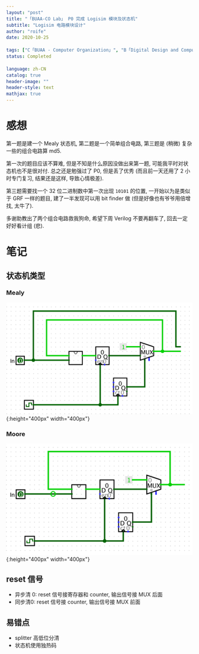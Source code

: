 ```yaml
---
layout: "post"
title: "「BUAA-CO Lab」 P0 完成 Logisim 模块及状态机"
subtitle: "Logisim 电路模块设计"
author: "roife"
date: 2020-10-25

tags: ["C「BUAA - Computer Organization」", "B「Digital Design and Computer Architecture」", "BUAA", "计算机组成", "数字电路"]
status: Completed

language: zh-CN
catalog: true
header-image: ""
header-style: text
mathjax: true
---
```


# 感想

第一题是建一个 Mealy 状态机, 第二题是一个简单组合电路, 第三题是 (稍微) 复杂一些的组合电路算 md5.

第一次的题目应该不算难, 但是不知是什么原因没做出来第一题, 可能我平时对状态机也不是很对付. 总之还是勉强过了 P0, 但是丢了优秀 (而且前一天还用了 2 小时专门复习, 结果还是这样, 导致心情极差).

第三题需要找一个 32 位二进制数中第一次出现 `10101` 的位置, 一开始以为是类似于 GRF 一样的题目, 建了一半发现可以用 bit finder 做 (但是好像也有爷爷用倍增找, 太牛了).

多谢助教出了两个组合电路救我狗命, 希望下周 Verilog 不要再翻车了, 回去一定好好看计组 (悲).

# 笔记

## 状态机类型

### Mealy

![Mealy](/img/in-post/post-buaa-co/p0-lab-mealy.png "p0-lab-mealy"){:height="400px" width="400px"}

### Moore

![Moore](/img/in-post/post-buaa-co/p0-lab-moore.png "p0-lab-moore"){:height="400px" width="400px"}

## reset 信号

- 异步清 0: reset 信号接寄存器和 counter, 输出信号接 MUX 后面
- 同步清0: reset 信号接 counter, 输出信号接 MUX 前面

## 易错点

- splitter 高低位分清
- 状态机使用独热码
